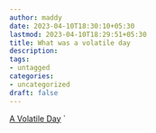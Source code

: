 ```yaml
---
author: maddy
date: 2023-04-10T18:30:10+05:30
lastmod: 2023-04-10T18:29:51+05:30
title: What was a volatile day
description: 
tags:
- untagged
categories: 
- uncategorized
draft: false
---
```

[A Volatile Day](<A%20Volatile%20Day.md>)
`


